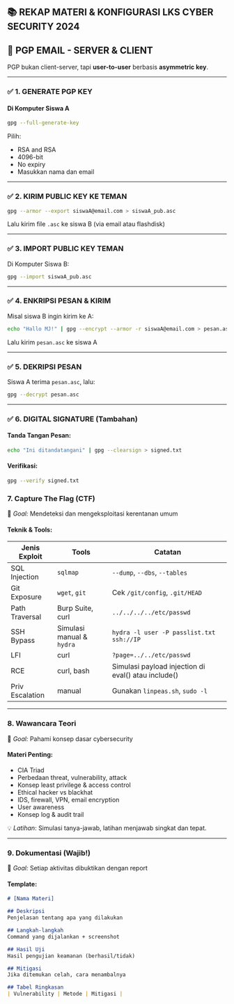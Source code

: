 ## 📚 **REKAP MATERI & KONFIGURASI LKS CYBER SECURITY 2024**

## 🔐 PGP EMAIL - SERVER & CLIENT

PGP bukan client-server, tapi **user-to-user** berbasis **asymmetric key**.

---

### ✅ **1. GENERATE PGP KEY**

#### Di Komputer Siswa A
```bash
gpg --full-generate-key
```
Pilih:
- RSA and RSA
- 4096-bit
- No expiry
- Masukkan nama dan email

---

### ✅ **2. KIRIM PUBLIC KEY KE TEMAN**

```bash
gpg --armor --export siswaA@email.com > siswaA_pub.asc
```
Lalu kirim file `.asc` ke siswa B (via email atau flashdisk)

---

### ✅ **3. IMPORT PUBLIC KEY TEMAN**

Di Komputer Siswa B:
```bash
gpg --import siswaA_pub.asc
```

---

### ✅ **4. ENKRIPSI PESAN & KIRIM**

Misal siswa B ingin kirim ke A:
```bash
echo "Hallo MJ!" | gpg --encrypt --armor -r siswaA@email.com > pesan.asc
```

Lalu kirim `pesan.asc` ke siswa A

---

### ✅ **5. DEKRIPSI PESAN**

Siswa A terima `pesan.asc`, lalu:
```bash
gpg --decrypt pesan.asc
```

---

### ✅ **6. DIGITAL SIGNATURE (Tambahan)**

#### Tanda Tangan Pesan:
```bash
echo "Ini ditandatangani" | gpg --clearsign > signed.txt
```

#### Verifikasi:
```bash
gpg --verify signed.txt
```

### **7. Capture The Flag (CTF)**
📌 *Goal:* Mendeteksi dan mengeksploitasi kerentanan umum

#### Teknik & Tools:
| Jenis Exploit | Tools | Catatan |
|---------------|-------|---------|
| SQL Injection | `sqlmap` | `--dump`, `--dbs`, `--tables` |
| Git Exposure | `wget`, `git` | Cek `/git/config`, `.git/HEAD` |
| Path Traversal | Burp Suite, curl | `../../../../etc/passwd` |
| SSH Bypass | Simulasi manual & `hydra` | `hydra -l user -P passlist.txt ssh://IP` |
| LFI | curl | `?page=../../etc/passwd` |
| RCE | curl, bash | Simulasi payload injection di eval() atau include() |
| Priv Escalation | manual | Gunakan `linpeas.sh`, `sudo -l` |

---

### **8. Wawancara Teori**
📌 *Goal:* Pahami konsep dasar cybersecurity

#### Materi Penting:
- CIA Triad
- Perbedaan threat, vulnerability, attack
- Konsep least privilege & access control
- Ethical hacker vs blackhat
- IDS, firewall, VPN, email encryption
- User awareness
- Konsep log & audit trail

💡 *Latihan*: Simulasi tanya-jawab, latihan menjawab singkat dan tepat.

---

### **9. Dokumentasi (Wajib!)**
📌 *Goal:* Setiap aktivitas dibuktikan dengan report

#### Template:
```markdown
# [Nama Materi]

## Deskripsi
Penjelasan tentang apa yang dilakukan

## Langkah-langkah
Command yang dijalankan + screenshot

## Hasil Uji
Hasil pengujian keamanan (berhasil/tidak)

## Mitigasi
Jika ditemukan celah, cara menambalnya

## Tabel Ringkasan
| Vulnerability | Metode | Mitigasi |
```
